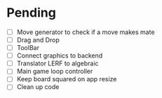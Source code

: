 # Pending

- [ ] Move generator to check if a move makes mate
- [ ] Drag and Drop
- [ ] ToolBar
- [ ] Connect graphics to backend
- [ ] Translator LERF to algebraic
- [ ] Main game loop controller
- [ ] Keep board squared on app resize
- [ ] Clean up code